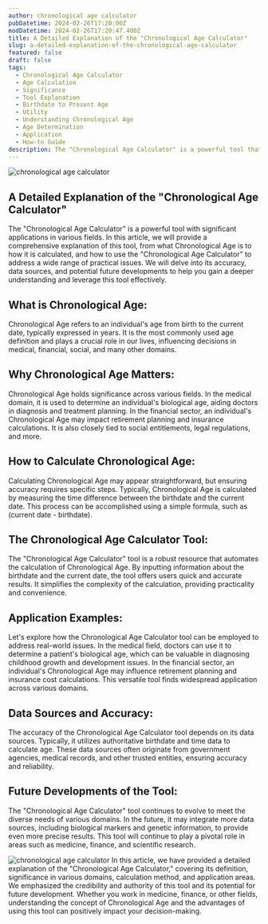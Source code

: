 ```yaml
---
author: chronological age calculator
pubDatetime: 2024-02-26T17:20:00Z
modDatetime: 2024-02-26T17:20:47.400Z
title: A Detailed Explanation of the "Chronological Age Calculator"
slug: a-detailed-explanation-of-the-chronological-age-calculator
featured: false
draft: false
tags:
  - Chronological Age Calculator
  - Age Calculation
  - Significance
  - Tool Explanation
  - Birthdate to Present Age
  - Utility
  - Understanding Chronological Age
  - Age Determination
  - Application
  - How-to Guide
description: The "Chronological Age Calculator" is a powerful tool that automatically calculates one's age from birth to the current date. This article provides a comprehensive explanation of the concept of Chronological Age, its significance, and how to use this tool
---
```


![chronological age calculator](@assets/images/article-image1-77.jpg)

## A Detailed Explanation of the "Chronological Age Calculator"

The "Chronological Age Calculator" is a powerful tool with significant applications in various fields. In this article, we will provide a comprehensive explanation of this tool, from what Chronological Age is to how it is calculated, and how to use the "Chronological Age Calculator" to address a wide range of practical issues. We will delve into its accuracy, data sources, and potential future developments to help you gain a deeper understanding and leverage this tool effectively.

## What is Chronological Age:

Chronological Age refers to an individual's age from birth to the current date, typically expressed in years. It is the most commonly used age definition and plays a crucial role in our lives, influencing decisions in medical, financial, social, and many other domains.

## Why Chronological Age Matters:

Chronological Age holds significance across various fields. In the medical domain, it is used to determine an individual's biological age, aiding doctors in diagnosis and treatment planning. In the financial sector, an individual's Chronological Age may impact retirement planning and insurance calculations. It is also closely tied to social entitlements, legal regulations, and more.

## How to Calculate Chronological Age:

Calculating Chronological Age may appear straightforward, but ensuring accuracy requires specific steps. Typically, Chronological Age is calculated by measuring the time difference between the birthdate and the current date. This process can be accomplished using a simple formula, such as (current date - birthdate).

## The Chronological Age Calculator Tool:

The "Chronological Age Calculator" tool is a robust resource that automates the calculation of Chronological Age. By inputting information about the birthdate and the current date, the tool offers users quick and accurate results. It simplifies the complexity of the calculation, providing practicality and convenience.

## Application Examples:

Let's explore how the Chronological Age Calculator tool can be employed to address real-world issues. In the medical field, doctors can use it to determine a patient's biological age, which can be valuable in diagnosing childhood growth and development issues. In the financial sector, an individual's Chronological Age may influence retirement planning and insurance cost calculations. This versatile tool finds widespread application across various domains.

## Data Sources and Accuracy:

The accuracy of the Chronological Age Calculator tool depends on its data sources. Typically, it utilizes authoritative birthdate and time data to calculate age. These data sources often originate from government agencies, medical records, and other trusted entities, ensuring accuracy and reliability.

## Future Developments of the Tool:

The "Chronological Age Calculator" tool continues to evolve to meet the diverse needs of various domains. In the future, it may integrate more data sources, including biological markers and genetic information, to provide even more precise results. This tool will continue to play a pivotal role in areas such as medicine, finance, and scientific research.

![chronological age calculator](@assets/images/article-image1-78.jpg)
In this article, we have provided a detailed explanation of the "Chronological Age Calculator," covering its definition, significance in various domains, calculation method, and application areas. We emphasized the credibility and authority of this tool and its potential for future development. Whether you work in medicine, finance, or other fields, understanding the concept of Chronological Age and the advantages of using this tool can positively impact your decision-making.
